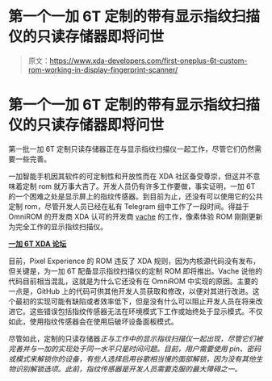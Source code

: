 # 第一个一加 6T 定制的带有显示指纹扫描仪的只读存储器即将问世

> 原文：<https://www.xda-developers.com/first-oneplus-6t-custom-rom-working-in-display-fingerprint-scanner/>

# 第一个一加 6T 定制的带有显示指纹扫描仪的只读存储器即将问世

第一批一加 6T 定制只读存储器正在与显示指纹扫描仪一起工作，尽管它们仍然需要一些完善。

一加智能手机因其软件的可定制性和开放性而在 XDA 社区备受尊崇，但这并不意味着定制 rom 就万事大吉了。开发人员仍有许多工作要做，事实证明，一加 6T 的一个困难之处是显示屏上的指纹传感器。到目前为止，还没有可以使用它的公共定制 rom，尽管开发人员已经在私有 Telegram 组中工作了一段时间。得益于 OmniROM 的开发商 XDA 认可的开发商 [vache](https://forum.xda-developers.com/member.php?u=1829889) 的工作，像素体验 ROM 刚刚更新为完全工作的显示指纹扫描仪。

[**一加 6T XDA 论坛**](https://forum.xda-developers.com/oneplus-6t)

目前，Pixel Experience 的 ROM 违反了 XDA 规则，因为内核源代码没有发布，但关键是，为一加 6T 配备显示指纹扫描仪的定制 ROM 即将推出。Vache 说他的代码目前相当混乱，这就是为什么它还没有在 OmniROM 中实现的原因。主要的一点是，GitHub 上的代码可供其他开发人员获取和修改，以便对其进行改进。这个最初的实现可能有缺陷或者效率低下，但是没有什么可以阻止开发人员在将来改进它。这些错误包括指纹传感器无法在环境模式下工作或始终处于显示模式。不仅如此，使用指纹传感器会在使用后破坏设备面板模式。

尽管如此，定制的只读存储器*正与工作中的显示指纹扫描仪一起出现，尽管它们被完善并与一加的实现处于同一水平只是时间问题。目前，用户需要使用 pin、密码或模式来解锁你的设备，有些人选择启用谷歌相当慢的面部解锁，因为没有其他生物识别解锁选项。此前，指纹传感器是开发人员需要克服的最大障碍之一。*